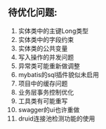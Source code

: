 ## 待优化问题:

1. 实体类中的主键Long类型
2. 实体类中的字段约束
3. 实体类的公共变量
4. 写入操作的并发问题
5. 异常类可能重新做调整
6. mybatis的sql插件貌似未启用
7. 项目中的缓存问题
8. 业务层事务控制优化
9. 工具类有可能重写
10. swagger的ui也许重做
11. druid连接池检测功能的使用